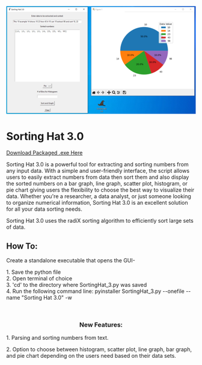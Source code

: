 <img src="SortingHat_cover3.png">
<h1>Sorting Hat 3.0</h1>
<a href="https://drive.google.com/file/d/1IITZAxVWA-mlPZgnxYqi4r23D1Iwv-la/view?usp=sharing">Download Packaged .exe Here<a/>
<p>Sorting Hat 3.0 is a powerful tool for extracting and sorting numbers from any input data. With a simple and user-friendly interface, the script allows users to easily extract numbers from data then sort them and also display the sorted numbers on a bar graph, line graph, scatter plot, histogram, or pie chart giving users the flexibility to choose the best way to visualize their data. Whether you're a researcher, a data analyst, or just someone looking to organize numerical information, Sorting Hat 3.0 is an excellent solution for all your data sorting needs.</p>

<p>Sorting Hat 3.0 uses the radiX sorting algorithm to efficiently sort large sets of data.</p>

<h2>How To:</h2>
<p>Create a standalone executable that opens the GUI-</p>
<p>1. Save the python file<br>
   2. Open terminal of choice<br>
   3. 'cd' to the directory where SortingHat_3.py was saved<br>
   4. Run the following command line: pyinstaller SortingHat_3.py --onefile --name "Sorting Hat 3.0" -w</p><br>



<h3 style="text-align: center">New Features:</h3>
<p>1. Parsing and sorting numbers from text.</p>
<p>2. Option to choose between histogram, scatter plot, line graph, bar graph, and pie chart depending
on the users need based on their data sets.</p>
